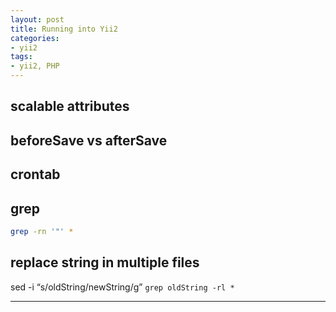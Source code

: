 ```yaml
---
layout: post
title: Running into Yii2
categories:
- yii2
tags:
- yii2, PHP
---
```


     
	 
## scalable attributes

## beforeSave vs afterSave

## crontab

## grep
```bash
grep -rn '"' *
```


## replace string in multiple files

sed -i “s/oldString/newString/g” `grep oldString -rl *`

----
